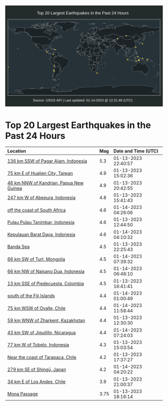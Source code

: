 ![Map](./map.png)

# Top 20 Largest Earthquakes in the Past 24 Hours

| Location | Mag | Date and Time (UTC) |
|:---|:---|:---|
| [136 km SSW of Pagar Alam, Indonesia](https://earthquake.usgs.gov/earthquakes/eventpage/us7000j4a4) | 5.3 | 01-13-2023 22:40:57 |
| [75 km E of Hualien City, Taiwan](https://earthquake.usgs.gov/earthquakes/eventpage/us7000j46n) | 4.9 | 01-13-2023 15:02:36 |
| [46 km NNW of Kandrian, Papua New Guinea](https://earthquake.usgs.gov/earthquakes/eventpage/us7000j49h) | 4.9 | 01-13-2023 20:42:55 |
| [247 km W of Abepura, Indonesia](https://earthquake.usgs.gov/earthquakes/eventpage/us7000j47p) | 4.8 | 01-13-2023 15:41:43 |
| [off the coast of South Africa](https://earthquake.usgs.gov/earthquakes/eventpage/us7000j4bs) | 4.6 | 01-14-2023 04:26:06 |
| [Pulau Pulau Tanimbar, Indonesia](https://earthquake.usgs.gov/earthquakes/eventpage/us7000j44s) | 4.6 | 01-13-2023 12:44:50 |
| [Kepulauan Barat Daya, Indonesia](https://earthquake.usgs.gov/earthquakes/eventpage/us7000j4bl) | 4.6 | 01-14-2023 04:10:32 |
| [Banda Sea](https://earthquake.usgs.gov/earthquakes/eventpage/us7000j4a2) | 4.5 | 01-13-2023 22:25:43 |
| [66 km SW of Turt, Mongolia](https://earthquake.usgs.gov/earthquakes/eventpage/us7000j4cq) | 4.5 | 01-14-2023 07:39:32 |
| [66 km NW of Naisano Dua, Indonesia](https://earthquake.usgs.gov/earthquakes/eventpage/us7000j4cg) | 4.5 | 01-14-2023 06:48:10 |
| [13 km SSE of Piedecuesta, Colombia](https://earthquake.usgs.gov/earthquakes/eventpage/us7000j47t) | 4.5 | 01-13-2023 16:41:41 |
| [south of the Fiji Islands](https://earthquake.usgs.gov/earthquakes/eventpage/us7000j4b0) | 4.4 | 01-14-2023 01:00:49 |
| [75 km WSW of Ovalle, Chile](https://earthquake.usgs.gov/earthquakes/eventpage/us7000j4dh) | 4.4 | 01-14-2023 11:58:44 |
| [59 km WNW of Zharkent, Kazakhstan](https://earthquake.usgs.gov/earthquakes/eventpage/us7000j44r) | 4.4 | 01-13-2023 12:30:30 |
| [43 km SW of Jiquilillo, Nicaragua](https://earthquake.usgs.gov/earthquakes/eventpage/us7000j4cm) | 4.4 | 01-14-2023 07:24:03 |
| [77 km W of Tobelo, Indonesia](https://earthquake.usgs.gov/earthquakes/eventpage/us7000j46u) | 4.3 | 01-13-2023 15:03:54 |
| [Near the coast of Tarapaca, Chile](https://earthquake.usgs.gov/earthquakes/eventpage/us7000j488) | 4.2 | 01-13-2023 17:37:27 |
| [279 km SE of Shingū, Japan](https://earthquake.usgs.gov/earthquakes/eventpage/us7000j4bn) | 4.2 | 01-14-2023 04:20:22 |
| [34 km E of Los Andes, Chile](https://earthquake.usgs.gov/earthquakes/eventpage/us7000j49k) | 3.9 | 01-13-2023 21:00:37 |
| [Mona Passage](https://earthquake.usgs.gov/earthquakes/eventpage/pr2023013000) | 3.75 | 01-13-2023 18:16:14 |
